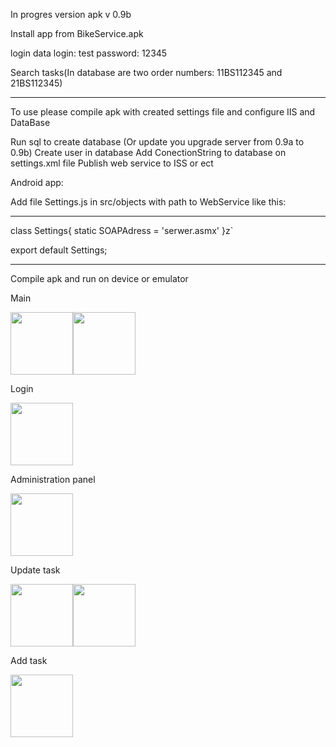 In progres version apk v 0.9b

Install app from BikeService.apk

login data
login: test
password: 12345

Search tasks(In database are two order numbers: 11BS112345 and 21BS112345)


____________________________________________________________________________________
To use please compile apk with created settings file and configure IIS and DataBase


Run sql to create database (Or update you upgrade server from 0.9a to 0.9b)
Create user in database
Add ConectionString to database on settings.xml file
Publish web service to ISS or ect


Android app:

Add file Settings.js in src/objects with path to WebService like this:
______________________________________
class Settings{
    static SOAPAdress = 'serwer.asmx'
}z`

export default Settings;
_______________________________________

Compile apk and run on device or emulator


Main

<img src="https://user-images.githubusercontent.com/47826375/202868309-54d9a319-cf5e-4820-bb3f-720f82eb5ab3.jpg" width="100"><img src="https://user-images.githubusercontent.com/47826375/202870025-63d24a41-28f3-4d3f-a3b9-3e73ce3912cf.jpg" width="100">

Login 

<img src="https://user-images.githubusercontent.com/47826375/202868312-e45c481c-8593-4d0d-bef1-2d1e8f22f714.jpg" width="100">

Administration panel

<img src="https://user-images.githubusercontent.com/47826375/216470546-4c4c46b0-d49c-4196-b1fa-2f6b527b707d.jpg" width="100">

Update task 

<img src="https://user-images.githubusercontent.com/47826375/202868316-79d59045-7ab1-414d-b140-01f6ebfc571f.jpg" width="100"><img src="https://user-images.githubusercontent.com/47826375/202868317-c3a039ec-f84e-4fa4-8ee1-7e56547d57a0.jpg" width="100">

Add task 

<img src="https://user-images.githubusercontent.com/47826375/202868319-eddc329d-5636-4c34-ac08-d0946f8c7ee7.jpg" width="100">
